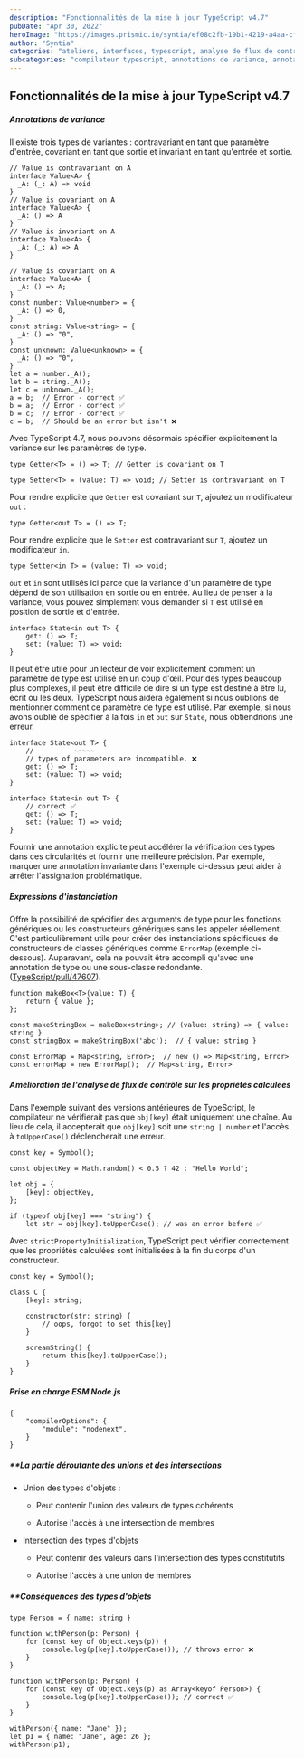 ```yaml
---
description: "Fonctionnalités de la mise à jour TypeScript v4.7"
pubDate: "Apr 30, 2022"
heroImage: "https://images.prismic.io/syntia/ef08c2fb-19b1-4219-a4aa-cf1f6c011aa5_49257.png?auto=compress,format"
author: "Syntia"
categories: "ateliers, interfaces, typescript, analyse de flux de contrôle"
subcategories: "compilateur typescript, annotations de variance, annotations de type, instantiation de type"
---
```


## **Fonctionnalités de la mise à jour TypeScript v4.7**

##### **Annotations de variance**

Il existe trois types de variantes : contravariant en tant que paramètre d'entrée, covariant en tant que sortie et invariant en tant qu'entrée et sortie.
```markup
// Value is contravariant on A
interface Value<A> {
  _A: (_: A) => void
}
// Value is covariant on A
interface Value<A> {
  _A: () => A
}
// Value is invariant on A
interface Value<A> {
  _A: (_: A) => A
}

```

```markup
// Value is covariant on A
interface Value<A> {
  _A: () => A;
}
const number: Value<number> = {
  _A: () => 0,
}
const string: Value<string> = {
  _A: () => "0",
}
const unknown: Value<unknown> = {
  _A: () => "0",
}
let a = number._A();
let b = string._A();
let c = unknown._A();
a = b;  // Error - correct ✅
b = a;  // Error - correct ✅
b = c;  // Error - correct ✅
c = b;  // Should be an error but isn't ❌

```

Avec TypeScript 4.7, nous pouvons désormais spécifier explicitement la variance sur les paramètres de type.

```markup
type Getter<T> = () => T; // Getter is covariant on T

type Setter<T> = (value: T) => void; // Setter is contravariant on T

```
Pour rendre explicite que `Getter` est covariant sur `T`, ajoutez un modificateur `out` :

```markup
type Getter<out T> = () => T;

```
Pour rendre explicite que le `Setter` est contravariant sur `T`, ajoutez un modificateur `in`.

```markup
type Setter<in T> = (value: T) => void;

```

`out` et `in` sont utilisés ici parce que la variance d'un paramètre de type dépend de son utilisation en sortie ou en entrée. Au lieu de penser à la variance, vous pouvez simplement vous demander si `T` est utilisé en position de sortie et d'entrée.

```markup
interface State<in out T> {
    get: () => T;
    set: (value: T) => void;
}

```
Il peut être utile pour un lecteur de voir explicitement comment un paramètre de type est utilisé en un coup d'œil. Pour des types beaucoup plus complexes, il peut être difficile de dire si un type est destiné à être lu, écrit ou les deux. TypeScript nous aidera également si nous oublions de mentionner comment ce paramètre de type est utilisé. Par exemple, si nous avons oublié de spécifier à la fois `in` et `out` sur `State`, nous obtiendrions une erreur.

```markup
interface State<out T> {
    //          ~~~~~
    // types of parameters are incompatible. ❌
    get: () => T;
    set: (value: T) => void;
}

interface State<in out T> {
    // correct ✅
    get: () => T;
    set: (value: T) => void;
}

```

Fournir une annotation explicite peut accélérer la vérification des types dans ces circularités et fournir une meilleure précision. Par exemple, marquer une annotation invariante dans l'exemple ci-dessus peut aider à arrêter l'assignation problématique.

##### **Expressions d'instanciation**
Offre la possibilité de spécifier des arguments de type pour les fonctions génériques ou les constructeurs génériques sans les appeler réellement. C'est particulièrement utile pour créer des instanciations spécifiques de constructeurs de classes génériques comme `ErrorMap` (exemple ci-dessous). Auparavant, cela ne pouvait être accompli qu'avec une annotation de type ou une sous-classe redondante. ([TypeScript/pull/47607](https://github.com/microsoft/TypeScript/pull/47607)).

```markup
function makeBox<T>(value: T) {
    return { value };
};

const makeStringBox = makeBox<string>; // (value: string) => { value: string }
const stringBox = makeStringBox('abc');  // { value: string }

const ErrorMap = Map<string, Error>;  // new () => Map<string, Error>
const errorMap = new ErrorMap();  // Map<string, Error>

```
##### **Amélioration de l'analyse de flux de contrôle sur les propriétés calculées**

Dans l'exemple suivant des versions antérieures de TypeScript, le compilateur ne vérifierait pas que `obj[key]` était uniquement une chaîne. Au lieu de cela, il accepterait que `obj[key]` soit une `string | number` et l'accès à `toUpperCase()` déclencherait une erreur.

```markup
const key = Symbol();

const objectKey = Math.random() < 0.5 ? 42 : "Hello World";

let obj = {
    [key]: objectKey,
};

if (typeof obj[key] === "string") {
    let str = obj[key].toUpperCase(); // was an error before ✅

```
Avec `strictPropertyInitialization`, TypeScript peut vérifier correctement que les propriétés calculées sont initialisées à la fin du corps d'un constructeur.

```markup
const key = Symbol();

class C {
    [key]: string;

    constructor(str: string) {
        // oops, forgot to set this[key]
    }

    screamString() {
        return this[key].toUpperCase();
    }
}

```

##### **Prise en charge ESM Node.js**

```markup
{
    "compilerOptions": {
        "module": "nodenext",
    }
}

```

##### **La partie déroutante des unions et des intersections
*   Union des types d'objets :

    *   Peut contenir l'union des valeurs de types cohérents

    *   Autorise l'accès à une intersection de membres

*   Intersection des types d'objets

    *   Peut contenir des valeurs dans l'intersection des types constitutifs

    *   Autorise l'accès à une union de membres

##### **Conséquences des types d'objets

```markup
type Person = { name: string }

function withPerson(p: Person) {
    for (const key of Object.keys(p)) {
        console.log(p[key].toUpperCase()); // throws error ❌
    }
}

function withPerson(p: Person) {
    for (const key of Object.keys(p) as Array<keyof Person>) {
        console.log(p[key].toUpperCase()); // correct ✅
    }
}

withPerson({ name: "Jane" });
let p1 = { name: "Jane", age: 26 };
withPerson(p1);

```